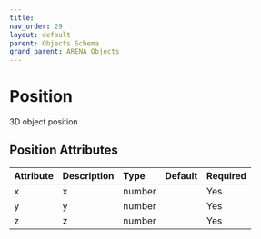 ```yaml
---
title: 
nav_order: 29
layout: default
parent: Objects Schema
grand_parent: ARENA Objects
---
```



Position
========


3D object position

Position Attributes
--------------------

|Attribute|Description|Type|Default|Required|
| :--- | :--- | :--- | :--- | :--- |
|x|x|number||Yes|
|y|y|number||Yes|
|z|z|number||Yes|
